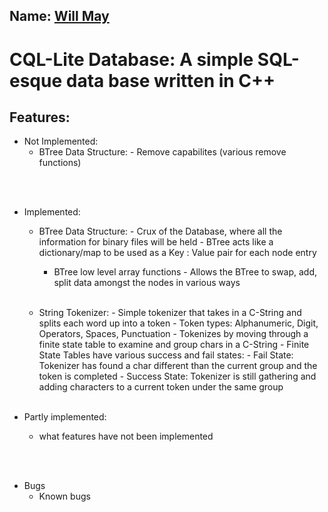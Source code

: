 ## Name: <ins> Will May</ins>

# CQL-Lite Database: A simple SQL-esque data base written in C++

## Features:

- Not Implemented:
  - BTree Data Structure: - Remove capabilites (various remove functions)

<br><br>

- Implemented:

  - BTree Data Structure: - Crux of the Database, where all the information for binary files will be held - BTree acts like a dictionary/map to be used as a Key : Value pair for each node entry

    - BTree low level array functions - Allows the BTree to swap, add, split data amongst the nodes in various ways
      <br><br>

  - String Tokenizer: - Simple tokenizer that takes in a C-String and splits each word up into a token - Token types: Alphanumeric, Digit, Operators, Spaces, Punctuation - Tokenizes by moving through a finite state table to examine and group chars in a C-String - Finite State Tables have various success and fail states: - Fail State: Tokenizer has found a char different than the current group and the token is completed - Success State: Tokenizer is still gathering and adding characters to a current token under the same group
    <br><br>

- Partly implemented:
  - what features have not been implemented

<br><br>

- Bugs
  - Known bugs

<br><br>
